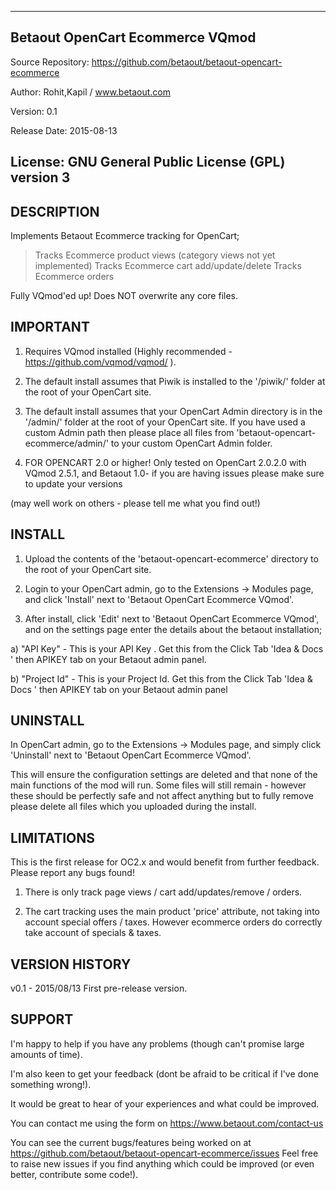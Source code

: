 ------------------------------------------------------
Betaout OpenCart Ecommerce VQmod
------------------------------------------------------
Source Repository:	https://github.com/betaout/betaout-opencart-ecommerce

Author:			Rohit,Kapil  / www.betaout.com

Version:		0.1

Release Date:		2015-08-13

License:		GNU General Public License (GPL) version 3
------------------------------------------------------

DESCRIPTION
-----------
Implements Betaout Ecommerce tracking for OpenCart;
> Tracks Ecommerce product views (category views not yet implemented)
> Tracks Ecommerce cart add/update/delete
> Tracks Ecommerce orders

Fully VQmod'ed up! Does NOT overwrite any core files.



IMPORTANT
---------
1. Requires VQmod installed (Highly recommended - https://github.com/vqmod/vqmod/ ).


2. The default install assumes that Piwik is installed to the '/piwik/' folder at the root of your OpenCart site.

3. The default install assumes that your OpenCart Admin directory is in the '/admin/' folder at the root of your OpenCart site.
If you have used a custom Admin path then please place all files from 'betaout-opencart-ecommerce/admin/' to your custom OpenCart Admin folder.

4. FOR OPENCART 2.0 or higher! Only tested on OpenCart 2.0.2.0 with VQmod 2.5.1, and Betaout 1.0- if you are having issues please make sure to update your versions

(may well work on others - please tell me what you find out!)



INSTALL
-------
1) Upload the contents of the 'betaout-opencart-ecommerce' directory to the root of your OpenCart site.

2) Login to your OpenCart admin, go to the Extensions -> Modules page, and click 'Install' next to 'Betaout OpenCart Ecommerce VQmod'.

3) After install, click 'Edit' next to 'Betaout OpenCart Ecommerce VQmod', and on the settings page enter the details about the betaout installation;


a) "API Key" - This is your API Key . Get this from the Click  Tab 'Idea & Docs ' then APIKEY tab on your Betaout admin panel.

b) "Project Id" - This is your  Project Id. Get this from the Click  Tab 'Idea & Docs ' then APIKEY tab on your Betaout admin panel





UNINSTALL
---------
In OpenCart admin, go to the Extensions -> Modules page, and simply click 'Uninstall' next to 'Betaout OpenCart Ecommerce VQmod'.

This will ensure the configuration settings are deleted and that none of the main functions of the mod will run.
Some files will still remain - however these should be perfectly safe and not affect anything but to fully remove please delete all files which you uploaded during the install.



LIMITATIONS
-----------
This is the first release for OC2.x and would benefit from further feedback. Please report any bugs found!

1) There is only  track page views / cart add/updates/remove / orders.

3) The cart tracking uses the main product 'price' attribute, not taking into account special offers / taxes. However ecommerce orders do correctly take account of specials & taxes.




VERSION HISTORY
---------------

v0.1 - 2015/08/13
First pre-release version.



SUPPORT
-------
I'm happy to help if you have any problems (though can't promise large amounts of time).

I'm also keen to get your feedback (dont be afraid to be critical if I've done something wrong!).

It would be great to hear of your experiences and what could be improved.

You can contact me using the form on https://www.betaout.com/contact-us

You can see the current bugs/features being worked on at https://github.com/betaout/betaout-opencart-ecommerce/issues
Feel free to raise new issues if you find anything which could be improved (or even better, contribute some code!).

